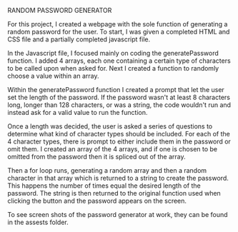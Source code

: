RANDOM PASSWORD GENERATOR

For this project, I created a webpage with the sole function of generating a random password for the user. To start, I was given a completed HTML and CSS file and a partially completed javascript file.

In the Javascript file, I focused mainly on coding the generatePassword function. I added 4 arrays, each one containing a certain type of characters to be called upon when asked for. Next I created a function to randomly choose a value within an array. 

Within the generatePassword function I created a prompt that let the user set the length of the password. If the password wasn't at least 8 characters long, longer than 128 characters, or was a string, the code wouldn't run and instead ask for a valid value to run the function. 

Once a length was decided, the user is asked a series of questions to determine what kind of character types should be included. For each of the 4 character types, there is prompt to either include them in the password or omit them. I created an array of the 4 arrays, and if one is chosen to be omitted from the password then it is spliced out of the array. 

Then a for loop runs, generating a random array and then a random character in that array which is returned to a string to create the password. This happens the number of times equal the desired length of the password. The string is then returned to the original function used when clicking the button and the password appears on the screen. 

To see screen shots of the password generator at work, they can be found in the assests folder. 